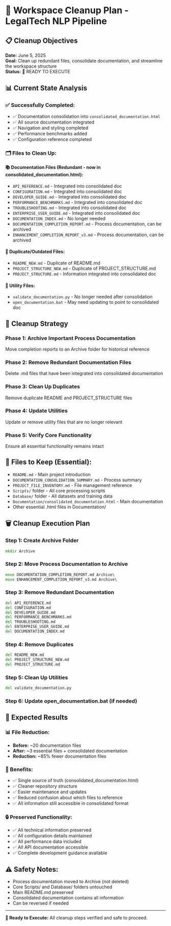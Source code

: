 # 🧹 Workspace Cleanup Plan - LegalTech NLP Pipeline

## 📋 Cleanup Objectives
**Date:** June 5, 2025  
**Goal:** Clean up redundant files, consolidate documentation, and streamline the workspace structure  
**Status:** 🚀 READY TO EXECUTE

## 📊 Current State Analysis

### ✅ Successfully Completed:
- ✅ Documentation consolidation into `consolidated_documentation.html`
- ✅ All source documentation integrated
- ✅ Navigation and styling completed
- ✅ Performance benchmarks added
- ✅ Configuration reference completed

### 🗂️ Files to Clean Up:

#### 📚 Documentation Files (Redundant - now in consolidated_documentation.html):
- `API_REFERENCE.md` - Integrated into consolidated doc
- `CONFIGURATION.md` - Integrated into consolidated doc  
- `DEVELOPER_GUIDE.md` - Integrated into consolidated doc
- `PERFORMANCE_BENCHMARKS.md` - Integrated into consolidated doc
- `TROUBLESHOOTING.md` - Integrated into consolidated doc
- `ENTERPRISE_USER_GUIDE.md` - Integrated into consolidated doc
- `DOCUMENTATION_INDEX.md` - No longer needed
- `DOCUMENTATION_COMPLETION_REPORT.md` - Process documentation, can be archived
- `ENHANCEMENT_COMPLETION_REPORT_v3.md` - Process documentation, can be archived

#### 📄 Duplicate/Outdated Files:
- `README_NEW.md` - Duplicate of README.md
- `PROJECT_STRUCTURE_NEW.md` - Duplicate of PROJECT_STRUCTURE.md
- `PROJECT_STRUCTURE.md` - Information integrated into consolidated doc

#### 🔧 Utility Files:
- `validate_documentation.py` - No longer needed after consolidation
- `open_documentation.bat` - May need updating to point to consolidated doc

## 🎯 Cleanup Strategy

### Phase 1: Archive Important Process Documentation
Move completion reports to an Archive folder for historical reference

### Phase 2: Remove Redundant Documentation Files  
Delete .md files that have been integrated into consolidated documentation

### Phase 3: Clean Up Duplicates
Remove duplicate README and PROJECT_STRUCTURE files

### Phase 4: Update Utilities
Update or remove utility files that are no longer relevant

### Phase 5: Verify Core Functionality
Ensure all essential functionality remains intact

## 📁 Files to Keep (Essential):
- `README.md` - Main project introduction
- `DOCUMENTATION_CONSOLIDATION_SUMMARY.md` - Process summary
- `PROJECT_FILE_INVENTORY.md` - File management reference
- `Scripts/` folder - All core processing scripts
- `Database/` folder - All datasets and training data
- `Documentation/consolidated_documentation.html` - Main documentation
- Other essential .html files in Documentation/

## 🗑️ Cleanup Execution Plan

### Step 1: Create Archive Folder
```cmd
mkdir Archive
```

### Step 2: Move Process Documentation to Archive
```cmd
move DOCUMENTATION_COMPLETION_REPORT.md Archive\
move ENHANCEMENT_COMPLETION_REPORT_v3.md Archive\
```

### Step 3: Remove Redundant Documentation
```cmd
del API_REFERENCE.md
del CONFIGURATION.md
del DEVELOPER_GUIDE.md
del PERFORMANCE_BENCHMARKS.md
del TROUBLESHOOTING.md
del ENTERPRISE_USER_GUIDE.md
del DOCUMENTATION_INDEX.md
```

### Step 4: Remove Duplicates
```cmd
del README_NEW.md
del PROJECT_STRUCTURE_NEW.md
del PROJECT_STRUCTURE.md
```

### Step 5: Clean Up Utilities
```cmd
del validate_documentation.py
```

### Step 6: Update open_documentation.bat (if needed)

## 🎉 Expected Results

### 📊 File Reduction:
- **Before:** ~20 documentation files
- **After:** ~3 essential files + consolidated documentation
- **Reduction:** ~85% fewer documentation files

### 🚀 Benefits:
- ✅ Single source of truth (consolidated_documentation.html)
- ✅ Cleaner repository structure  
- ✅ Easier maintenance and updates
- ✅ Reduced confusion about which files to reference
- ✅ All information still accessible in consolidated format

### 🔒 Preserved Functionality:
- ✅ All technical information preserved
- ✅ All configuration details maintained
- ✅ All performance data included
- ✅ All API documentation accessible
- ✅ Complete development guidance available

## ⚠️ Safety Notes:
- Process documentation moved to Archive (not deleted)
- Core Scripts/ and Database/ folders untouched
- Main README.md preserved
- Consolidated documentation contains all information
- Can be reversed if needed

---

**🎯 Ready to Execute:** All cleanup steps verified and safe to proceed.
